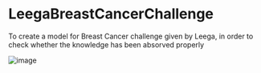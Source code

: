 # LeegaBreastCancerChallenge
To create a model for Breast Cancer challenge given by Leega, in order to check whether the knowledge has been absorved properly


![image](https://user-images.githubusercontent.com/69978184/116032956-ebd54700-a636-11eb-893a-420eaada698b.png)
